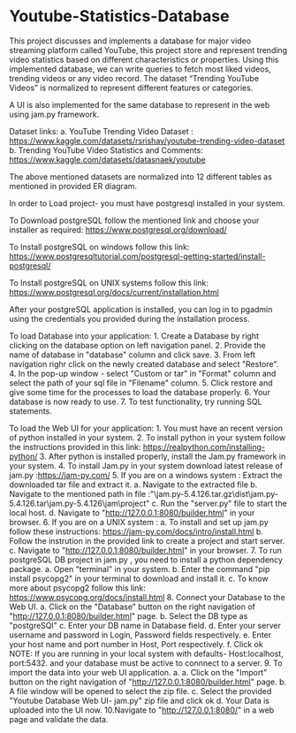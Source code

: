 # Youtube-Statistics-Database
 This project discusses and implements a  database for major video streaming  platform called YouTube, this project store  and represent trending video statistics  based on different characteristics or  properties. Using this implemented  database, we can write queries to fetch  most liked videos, trending videos or any  video record. The dataset “Trending  YouTube Videos” is normalized to  represent different features or categories.

 A UI is also implemented for the same database to represent in the web using jam.py framework.


 Dataset links:
 a. YouTube Trending Video Dataset : https://www.kaggle.com/datasets/rsrishav/youtube-trending-video-dataset
 b. Trending YouTube Video Statistics and Comments: https://www.kaggle.com/datasets/datasnaek/youtube

 The above mentioned datasets are normalized into 12 different tables as mentioned in provided ER diagram.

 In order to Load project- you must have postgresql installed in your system.

 To Download postgreSQL follow the mentioned link and choose your installer as required: https://www.postgresql.org/download/

To Install postgreSQL on windows follow this link: https://www.postgresqltutorial.com/postgresql-getting-started/install-postgresql/

To Install postgreSQL on UNIX systems follow this link: https://www.postgresql.org/docs/current/installation.html

After your postgreSQL application is installed, you can log in to pgadmin using the credentials you provided during the installation process.

To load Database into your application:
    1. Create a Database by right clicking on the database option on left navigation panel.
    2. Provide the name of database in "database" column and click save.
    3. From left navigation righr click on the  newly created database and select "Restore".
    4. In the pop-up window - select "Custom or tar" in "Format" column and select the path of your sql file in "Filename" column.
    5. Click restore and give some time for the processes to load the database properly.
    6. Your database is now ready to use.
    7. To test functionality, try running SQL statements.

To load the Web UI for your application:
    1. You must have an recent version of python installed in your system.
    2. To install python in your system follow the instructions provided in this link: https://realpython.com/installing-python/
    3. After python is installed properly, install the Jam.py framework in your system.
    4. To install Jam.py in your system download latest release of jam.py :https://jam-py.com/
    5. If you are on a windows system : Extract the downloaded tar file and extract it.
        a. Navigate to the extracted file
        b. Navigate to the mentioned path in file :"\jam.py-5.4.126.tar.gz\dist\jam.py-5.4.126.tar\jam.py-5.4.126\jam\project\"
        c. Run the "server.py" file to start the local host.
        d. Navigate to "http://127.0.0.1:8080/builder.html" in your browser.
    6. If you are on a UNIX system :
        a. To install and set up  jam.py follow these instructions: https://jam-py.com/docs/intro/install.html
        b. Follow the instrution in the provided link to create a project and start server.
        c. Navigate to "http://127.0.0.1:8080/builder.html" in your browser.
    7. To run postgreSQL DB project in jam.py , you need to install a python dependency package.
        a. Open "terminal" in your system.
        b. Enter the command "pip install psycopg2" in your terminal to download and install it.
        c. To know more about psycopg2 follow this link: https://www.psycopg.org/docs/install.html
    8. Connect your Database to the Web UI.
        a. Click on the "Database" button on the right navigation of "http://127.0.0.1:8080/builder.html" page.
        b. Select the DB type as "postgreSQl"
        c. Enter your DB name in Database field.
        d. Enter your server username and password in Login, Password fields respectively.
        e. Enter your host name and port number in Host, Port respectively.
        f. Click ok 
    NOTE: If you are running in your local system with defaults- Host:localhost, port:5432. and your database must be active to connnect to a server.
    9. To import the data into your web UI application.
        a. a. Click on the "Import" button on the right navigation of "http://127.0.0.1:8080/builder.html" page.
        b. A file window will be opened to select the zip file.
        c. Select the provided "Youtube Database Web UI- jam.py" zip file and click ok
        d. Your Data is uploaded into the UI now.
    10.Navigate to "http://127.0.0.1:8080/" in a web page and validate the data.
    







